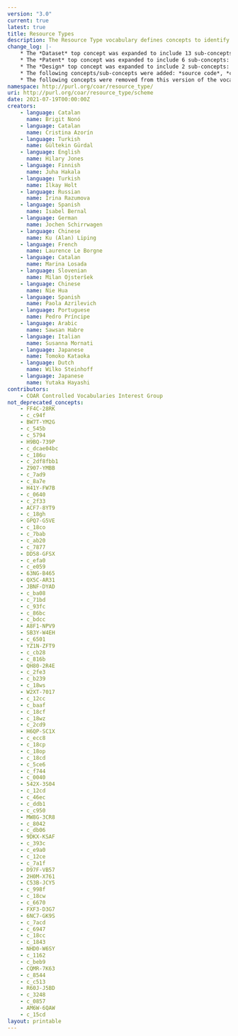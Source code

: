 ```yaml
---
version: "3.0"
current: true
latest: true
title: Resource Types
description: The Resource Type vocabulary defines concepts to identify the genre of a resource. Such resources, like publications, research data, audio and video objects, are typically deposited in institutional and thematic repositories or published in ejournals. This vocabulary supports a hierarchical model that relates narrower and broader concepts. Multilingual labels regard regional distinctions in language and term. Concepts of this vocabulary are mapped with terms and concepts of similar vocabularies and dictionaries.
change_log: |-
    * The *Dataset* top concept was expanded to include 13 sub-concepts: *aggregated data*, *clinical trial data*, *compiled data*, *encoded data*, *experimental data*, *genomic data*, *geospatial data*, *laboratory notebook*, *measurement and test data*, *observational data*, *recorded data*, *simulation data* and *survey data*.
    * The *Patent* top concept was expanded to include 6 sub-concepts: *PCT application*, *design patent*, *plant patent*, *plant variety protection*, *software patent* and *utility model*.
    * The *Design* top concept was expanded to include 2 sub-concepts: *industrial design* and *layout design*.
    * The following concepts/sub-concepts were added: *source code*, *conference presentation*, *other periodical*, *research protocol*, *peer review*, *commentary*, *transcription* and *trademark*.
    * The following concepts were removed from this version of the vocabulary:  *interview*, *report par*, *contribution to journal*, *internal report*, *other type of report*, *report to funding agency* and *periodical*. These concepts remains in the earlier versions of the vocabulary, and the PURL URIs continue to resolve.
namespace: http://purl.org/coar/resource_type/
uri: http://purl.org/coar/resource_type/scheme
date: 2021-07-19T00:00:00Z
creators:
    - language: Catalan
      name: Brigit Nonó
    - language: Catalan
      name: Cristina Azorín
    - language: Turkish
      name: Gültekin Gürdal
    - language: English
      name: Hilary Jones
    - language: Finnish
      name: Juha Hakala
    - language: Turkish
      name: Ilkay Holt
    - language: Russian
      name: Irina Razumova
    - language: Spanish
      name: Isabel Bernal
    - language: German
      name: Jochen Schirrwagen
    - language: Chinese
      name: Ku (Alan) Liping
    - language: French
      name: Laurence Le Borgne
    - language: Catalan
      name: Marina Losada
    - language: Slovenian
      name: Milan Ojsteršek
    - language: Chinese
      name: Nie Hua
    - language: Spanish
      name: Paola Azrilevich
    - language: Portuguese
      name: Pedro Príncipe
    - language: Arabic
      name: Sawsan Habre
    - language: Italian
      name: Susanna Mornati
    - language: Japanese
      name: Tomoko Kataoka
    - language: Dutch
      name: Wilko Steinhoff
    - language: Japanese
      name: Yutaka Hayashi
contributors:
    - COAR Controlled Vocabularies Interest Group
not_deprecated_concepts:
    - FF4C-28RK
    - c_c94f
    - BW7T-YM2G
    - c_545b
    - c_5794
    - H9BQ-739P
    - c_dcae04bc
    - c_186u
    - c_2df8fbb1
    - Z907-YMBB
    - c_7ad9
    - c_8a7e
    - H41Y-FW7B
    - c_0640
    - c_2f33
    - ACF7-8YT9
    - c_18gh
    - GPQ7-G5VE
    - c_18co
    - c_7bab
    - c_ab20
    - c_7877
    - DD58-GFSX
    - c_efa0
    - c_e059
    - 63NG-B465
    - QX5C-AR31
    - JBNF-DYAD
    - c_ba08
    - c_71bd
    - c_93fc
    - c_86bc
    - c_bdcc
    - A8F1-NPV9
    - SB3Y-W4EH
    - c_6501
    - YZ1N-ZFT9
    - c_cb28
    - c_816b
    - QH80-2R4E
    - c_2fe3
    - c_b239
    - c_18ws
    - W2XT-7017
    - c_12cc
    - c_baaf
    - c_18cf
    - c_18wz
    - c_2cd9
    - H6QP-SC1X
    - c_ecc8
    - c_18cp
    - c_18op
    - c_18cd
    - c_5ce6
    - c_f744
    - c_0040
    - 542X-3S04
    - c_12cd
    - c_46ec
    - c_ddb1
    - c_c950
    - MW8G-3CR8
    - c_8042
    - c_db06
    - 9DKX-KSAF
    - c_393c
    - c_e9a0
    - c_12ce
    - c_7a1f
    - D97F-VB57
    - 2H0M-X761
    - C53B-JCY5
    - c_998f
    - c_18cw
    - c_6670
    - FXF3-D3G7
    - 6NC7-GK9S
    - c_7acd
    - c_6947
    - c_18cc
    - c_1843
    - NHD0-W6SY
    - c_1162
    - c_beb9
    - CQMR-7K63
    - c_8544
    - c_c513
    - R60J-J5BD
    - c_3248
    - c_0857
    - AM6W-6QAW
    - c_15cd
layout: printable
---
```


